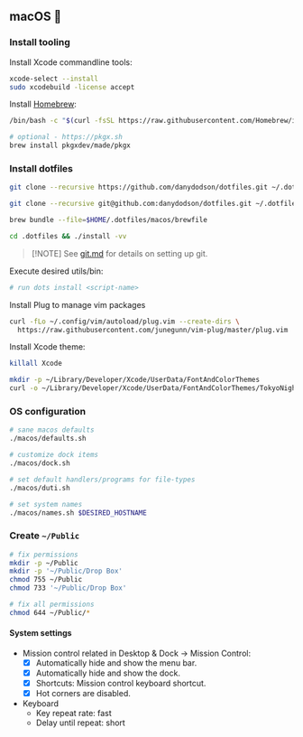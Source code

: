 ## macOS 🍎

### Install tooling

Install Xcode commandline tools:

```bash
xcode-select --install
sudo xcodebuild -license accept
```

Install [Homebrew](https://brew.sh/):

```bash
/bin/bash -c "$(curl -fsSL https://raw.githubusercontent.com/Homebrew/install/HEAD/install.sh)"

# optional - https://pkgx.sh
brew install pkgxdev/made/pkgx
```

### Install dotfiles

```bash
git clone --recursive https://github.com/danydodson/dotfiles.git ~/.dotfiles

git clone --recursive git@github.com:danydodson/dotfiles.git ~/.dotfiles

brew bundle --file=$HOME/.dotfiles/macos/brewfile

cd .dotfiles && ./install -vv
```

> [!NOTE] See [git.md](git.md) for details on setting up git.

Execute desired utils/bin:

```bash
# run dots install <script-name>
```

Install Plug to manage vim packages

```bash
curl -fLo ~/.config/vim/autoload/plug.vim --create-dirs \
  https://raw.githubusercontent.com/junegunn/vim-plug/master/plug.vim
```

Install Xcode theme:

```bash
killall Xcode

mkdir -p ~/Library/Developer/Xcode/UserData/FontAndColorThemes
curl -o ~/Library/Developer/Xcode/UserData/FontAndColorThemes/TokyoNight.xccolortheme https://raw.githubusercontent.com/mesqueeb/TokyoNightXcodeTheme/refs/heads/main/TokyoNight.xccolortheme
```

### OS configuration

```bash
# sane macos defaults
./macos/defaults.sh

# customize dock items
./macos/dock.sh

# set default handlers/programs for file-types
./macos/duti.sh

# set system names
./macos/names.sh $DESIRED_HOSTNAME
```

### Create `~/Public`

```bash
# fix permissions
mkdir -p ~/Public
mkdir -p '~/Public/Drop Box'
chmod 755 ~/Public
chmod 733 '~/Public/Drop Box'

# fix all permissions
chmod 644 ~/Public/*
```

#### System settings

- Mission control related in Desktop & Dock → Mission Control:
  - [x] Automatically hide and show the menu bar.
  - [x] Automatically hide and show the dock.
  - [x] Shortcuts: Mission control keyboard shortcut.
  - [x] Hot corners are disabled.
- Keyboard
  - Key repeat rate: fast
  - Delay until repeat: short
